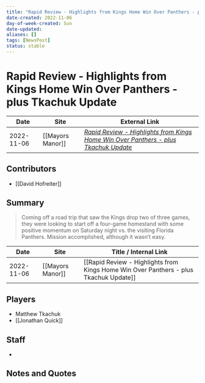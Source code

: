 ```yaml
---
title: "Rapid Review - Highlights from Kings Home Win Over Panthers - plus Tkachuk Update"
date-created: 2022-11-06
day-of-week-created: Sun
date-updated: 
aliases: []
tags: [NewsPost]
status: stable
---
```


# Rapid Review - Highlights from Kings Home Win Over Panthers - plus Tkachuk Update

| Date       | Site | External Link                                                                                                                                                                                         |
| ---------- | ---- | ----------------------------------------------------------------------------------------------------------------------------------------------------------------------------------------------------- |
| 2022-11-06 | [[Mayors Manor]]     | [*Rapid Review - Highlights from Kings Home Win Over Panthers - plus Tkachuk Update*](https://mayorsmanor.com/2022/11/rapid-review-highlights-from-kings-home-win-over-panthers-plus-tkachuk-update/) |

## Contributors
- [[David Hofreiter]]

## Summary
> Coming off a road trip that saw the Kings drop two of three games, they were looking to start off a four-game homestand with some positive momentum on Saturday night vs. the visiting Florida Panthers.
> Mission accomplished, although it wasn’t easy.

| Date | Site | Title / Internal Link | 
| ---- | ---- | --------------------- |
| 2022-11-06 | [[Mayors Manor]]        | [[Rapid Review - Highlights from Kings Home Win Over Panthers - plus Tkachuk Update]] |

## Players
- Matthew Tkachuk
- [[Jonathan Quick]]

## Staff
- 

## Notes and Quotes
> 

